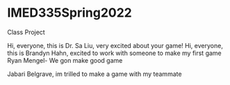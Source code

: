 # IMED335Spring2022
Class Project


Hi, everyone, this is Dr. Sa Liu, very excited about your game!
Hi, everyone, this is Brandyn Hahn, excited to work with someone to make my first game
Ryan Mengel- We gon make good game

Jabari Belgrave, im trilled to make a game with my teammate 
